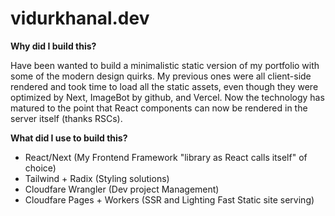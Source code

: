 # vidurkhanal.dev

**Why did I build this?**

Have been wanted to build a minimalistic static version of my portfolio with some of the modern design quirks. My previous ones were all client-side rendered and took time to load all the static assets, even though they were optimized by Next, ImageBot by github, and Vercel. Now the technology has matured to the point that React components can now be rendered in the server itself (thanks RSCs).

**What did I use to build this?**

- React/Next (My Frontend Framework "library as React calls itself" of choice)
- Tailwind + Radix (Styling solutions)
- Cloudfare Wrangler (Dev project Management)
- Cloudfare Pages + Workers (SSR and Lighting Fast Static site serving)
